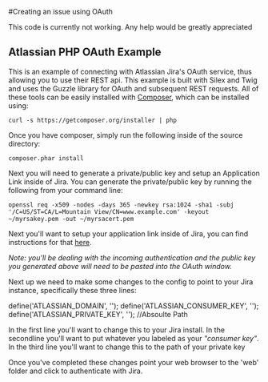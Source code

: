 #Creating an issue using OAuth

This code is currently not working.  Any help would be greatly appreciated

## Atlassian PHP OAuth Example
This is an example of connecting with Atlassian Jira's OAuth service, thus allowing you to use their REST api. This example is built with Silex and Twig and uses the Guzzle library for OAuth and subsequent REST requests.  All of these tools can be easily installed with  [Composer](http://getcomposer.org), which can be installed using:

	curl -s https://getcomposer.org/installer | php
	
Once you have composer, simply run the following inside of the source directory:

	composer.phar install

Next you will need to generate a private/public key and setup an Application Link inside of Jira.  You can generate the private/public key by running the following from your command line:

	openssl req -x509 -nodes -days 365 -newkey rsa:1024 -sha1 -subj '/C=US/ST=CA/L=Mountain View/CN=www.example.com' -keyout ~/myrsakey.pem -out ~/myrsacert.pem

Next you'll want to setup your application link inside of Jira, you can find instructions for that [here](https://confluence.atlassian.com/display/JIRA/Configuring+OAuth+Authentication+for+an+Application+Link).

*Note: you'll be dealing with the incoming authentication and the public key you generated above will need to be pasted into the OAuth window.*

Next up we need to make some changes to the config to point to your Jira instance, specifically these three lines:

define('ATLASSIAN_DOMAIN', '');
define('ATLASSIAN_CONSUMER_KEY', '');
define('ATLASSIAN_PRIVATE_KEY', ''); //Absoulte Path


In the first line you'll want to change this to your Jira install.
In the secondline you'll want to put whatever you labeled as your *"consumer key"*.
In the third line you'll want to change this to the path of your private key

Once you've completed these changes point your web browser to the 'web' folder and click to authenticate with Jira.
